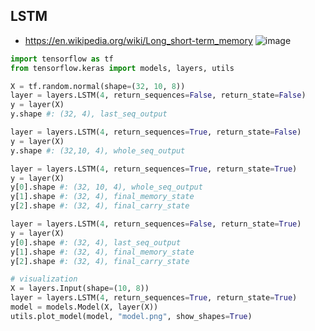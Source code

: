 ## LSTM
- https://en.wikipedia.org/wiki/Long_short-term_memory
![image](https://user-images.githubusercontent.com/56889151/151688599-9b855604-e8ec-4588-bc5c-1d9662b4637b.png)

```python
import tensorflow as tf
from tensorflow.keras import models, layers, utils

X = tf.random.normal(shape=(32, 10, 8))
layer = layers.LSTM(4, return_sequences=False, return_state=False)
y = layer(X) 
y.shape #: (32, 4), last_seq_output

layer = layers.LSTM(4, return_sequences=True, return_state=False)
y = layer(X)
y.shape #: (32,10, 4), whole_seq_output

layer = layers.LSTM(4, return_sequences=True, return_state=True)
y = layer(X)
y[0].shape #: (32, 10, 4), whole_seq_output
y[1].shape #: (32, 4), final_memory_state 
y[2].shape #: (32, 4), final_carry_state

layer = layers.LSTM(4, return_sequences=False, return_state=True)
y = layer(X)
y[0].shape #: (32, 4), last_seq_output
y[1].shape #: (32, 4), final_memory_state 
y[2].shape #: (32, 4), final_carry_state

# visualization
X = layers.Input(shape=(10, 8))
layer = layers.LSTM(4, return_sequences=True, return_state=True)
model = models.Model(X, layer(X))
utils.plot_model(model, "model.png", show_shapes=True)
```
